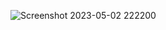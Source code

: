 ![Screenshot 2023-05-02 222200](https://user-images.githubusercontent.com/99186533/235733345-fc9da4e5-3b6f-4ad5-9178-9f1157de7dbc.png)
